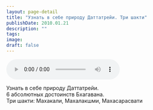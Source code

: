```yaml
---
layout: page-detail
title: "Узнать в себе природу Даттатрейи. Три шакти"
publishDate: 2010.01.21
description: ""
tags:
image:
draft: false
---
```


<audio title="2010.01.21 - Узнать в себе природу Даттатрейи. Три шакти.mp3" src="https://filer-api.advayta.org/v1.0/public/files/74606" controls=""></audio>

 Узнать в себе природу Даттатрейи.   
 6 абсолютных достоинств Бхагавана.  
 Три шакти: Махакали, Махалакшми, Махасарасвати   

  
